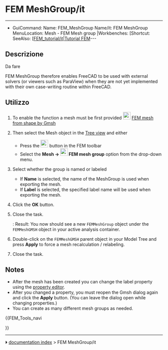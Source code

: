 # FEM MeshGroup/it
---
- GuiCommand:   Name: FEM_MeshGroup   Name/it: FEM MeshGroup   MenuLocation:  Mesh - FEM Mesh group   |Workbenches: [Shortcut:    SeeAlso: [[FEM_tutorial/it|Tutorial FEM](FEM_Workbench/it___FEM]].md)---

## Descrizione


<div class="mw-translate-fuzzy">

Da fare


</div>

FEM MeshGroup therefore enables FreeCAD to be used with external solvers (or viewers such as ParaView) when they are not yet implemented with their own case-writing routine within FreeCAD.

## Utilizzo

1.  To enable the function a mesh must be first provided <img alt="" src=images/FEM_MeshGmshFromShape.svg  style="width:24px;"> [FEM mesh from shape by Gmsh](FEM_MeshGmshFromShape.md)
2.  Then select the Mesh object in the [Tree view](Tree_view.md) and either
    -   Press the <img alt="" src=images/FEM_MeshGroup.svg  style="width:24px;"> button in the FEM toolbar
    -   Select the **Mesh → <img src="images/FEM_MeshGroup.svg" width=24px> FEM mesh group** option from the drop-down menu.
3.  Select whether the group is named or labeled
    -   If **Name** is selected, the name of the MeshGroup is used when exporting the mesh.
    -   If **Label** is selected, the specified label name will be used when exporting the mesh.
4.  Click the **OK** button.
5.  Close the task.

    :   Result: You now should see a new `FEMMeshGroup` object under the `FEMMeshGMSH` object in your active analysis container.
6.  Double-click on the `FEMMeshGMSH` parent object in your Model Tree and press **Apply** to force a mesh recalculation / relabeling.
7.  Close the task.

## Notes

-   After the mesh has been created you can change the label property using the [property editor](Property_editor.md).
-   After you changed a property, you must reopen the Gmsh dialog again and click the **Apply** button. (You can leave the dialog open while changing properties.)
-   You can create as many different mesh groups as needed.





{{FEM_Tools_navi

}}



---
⏵ [documentation index](../README.md) > FEM MeshGroup/it

